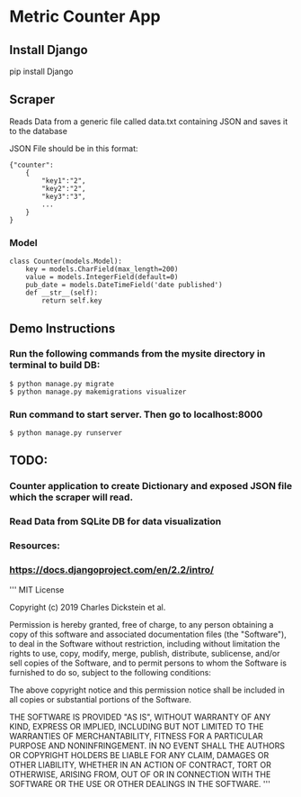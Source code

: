 # Metric Counter App
## Install Django 
pip install Django 

## Scraper 
Reads Data from a generic file called data.txt
containing JSON and saves it to the database

JSON File should be in this format:
```
{"counter": 
	{
		"key1":"2",
		"key2":"2",
		"key3":"3",
		...
	}
}
```
### Model
```
class Counter(models.Model):
    key = models.CharField(max_length=200)
    value = models.IntegerField(default=0)
    pub_date = models.DateTimeField('date published')
    def __str__(self):
        return self.key
```
## Demo Instructions
### Run the following commands from the mysite directory in terminal to build DB:
```
$ python manage.py migrate
$ python manage.py makemigrations visualizer
```
### Run command to start server. Then go to localhost:8000
```
$ python manage.py runserver
 ```

## TODO:
### Counter application to create Dictionary and exposed JSON file which the scraper will read. 
### Read Data from SQLite DB for data visualization

### Resources:
### https://docs.djangoproject.com/en/2.2/intro/

'''
MIT License

Copyright (c) 2019 Charles Dickstein et al.

Permission is hereby granted, free of charge, to any person obtaining a copy
of this software and associated documentation files (the "Software"), to deal
in the Software without restriction, including without limitation the rights
to use, copy, modify, merge, publish, distribute, sublicense, and/or sell
copies of the Software, and to permit persons to whom the Software is
furnished to do so, subject to the following conditions:

The above copyright notice and this permission notice shall be included in all
copies or substantial portions of the Software.

THE SOFTWARE IS PROVIDED "AS IS", WITHOUT WARRANTY OF ANY KIND, EXPRESS OR
IMPLIED, INCLUDING BUT NOT LIMITED TO THE WARRANTIES OF MERCHANTABILITY,
FITNESS FOR A PARTICULAR PURPOSE AND NONINFRINGEMENT. IN NO EVENT SHALL THE
AUTHORS OR COPYRIGHT HOLDERS BE LIABLE FOR ANY CLAIM, DAMAGES OR OTHER
LIABILITY, WHETHER IN AN ACTION OF CONTRACT, TORT OR OTHERWISE, ARISING FROM,
OUT OF OR IN CONNECTION WITH THE SOFTWARE OR THE USE OR OTHER DEALINGS IN THE
SOFTWARE.
'''